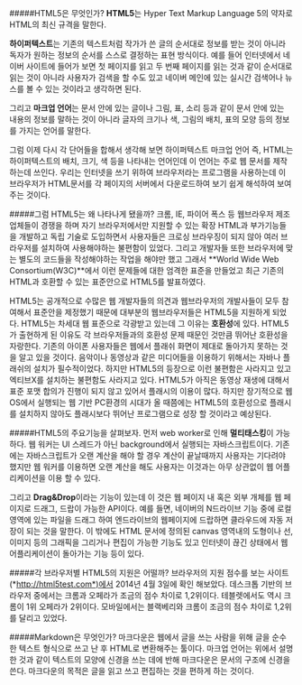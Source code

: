 #####HTML5은 무엇인가?
**HTML5**는 Hyper Text Markup Language 5의 약자로 HTML의 최신 규격을 말한다.

**하이퍼텍스트**는 기존의 텍스트처럼 작가가 쓴 글의 순서대로 정보를 받는 것이 아니라 독자가 원하는 정보의 순서를 스스로 결정하는 표현 방식이다. 예를 들어 인터넷에서 네이버 사이트에 들어가 보면 첫 페이지를 읽고 두 번째 페이지를 읽는 것과 같이 순서대로 읽는 것이 아니라 사용자가 검색을 할 수도 있고 네이버 메인에 있는 실시간 검색어나 뉴스를
 볼 수 있는 것이라고 생각하면 된다. 
 
 그리고 **마크업 언어**는 문서 안에 있는 글이나 그림, 표, 소리 등과 같이 문서 안에 있는 내용의 정보를 말하는 것이 아니라 글자의 크기나 색, 그림의 배치, 표의 모양 등의 정보를 가지는 언어를 말한다.
 
그럼 이제 다시 각 단어들을 합해서 생각해 보면 하이퍼텍스트 마크업 언어 즉, HTML는 하이퍼텍스트의 배치, 크기, 색 등을 나타내는 언어인데 이 언어는 주로 웹 문서를 제작하는데 쓰인다. 우리는 인터넷을 쓰기 위하여 브라우저라는 프로그램을 사용하는데 이 브라우저가 HTML문서를 각 페이지의 서버에서 다운로드하여 보기 쉽게 해석하여 보여주는 것이다.

#####그럼 HTML5는 왜 나타나게 됐을까?
크롬, IE, 파이어 폭스 등 웹브라우저 제조업체들이 경쟁을 하며 자기 브라우저에서만 지원할 수 있는 확장 HTML과 부가기능들을 개발하고 독립 기술로 도입하면서 사용자들은 크로싱 브라우징이 되지 않아 여러 브라우저를 설치하여 사용해야하는 불편함이 있었다. 그리고 개발자들 또한 브라우저에 맞는 별도의 코드들을 작성해야하는 작업을 해야만 했고 그래서 **World Wide Web Consortium(W3C)**에서 이런 문제들에 대한 엄격한 표준을 만들었고 최근 기존의 HTML과 호환할 수 있는 표준안으로 HTML5를 발표하였다.

HTML5는 공개적으로 수많은 웹 개발자들의 의견과 웹브라우저의 개발사들이 모두 참여해서 표준안을 제정했기 때문에 대부분의 웹브라우저들은 HTML5을 지원하게 되었다. HTML5는 차세대 웹 표준으로 각광받고 있는데 그 이유는 **호환성**에 있다. HTML5가 출현하게 된 이유도 각 브라우저들과의 호환성 문제 때문인 것만큼 뛰어난 호환성을 자랑한다. 기존의 아이폰 사용자들은 웹에서 플래쉬 화면이 제대로 돌아가지 못하는 것을 알고 있을 것이다. 음악이나 동영상과 같은 미디어들을 이용하기 위해서는 자바나 플래쉬의 설치가 필수적이었다. 하지만 HTML5의 등장으로 이런 불편함은 사라지고 있고 엑티브X를 설치하는 불편함도 사라지고 있다. HTML5가 아직은 동영상 재생에 대해서 표준 포맷 합의가 진행이 되지 않고 있어서 플래시의 이용이 많다. 하지만 장기적으로 웹OS에서 실행되는 웹 기반 PC환경의 시대가 올 때쯤에는 HTML5의 호환성으로 플래시를 설치하지 않아도 플래시보다 뛰어난 프로그램으로 성장 할 것이라고 예상된다.

#####HTML5의 주요기능을 살펴보자. 
먼저 web worker로 인해 **멀티태스킹**이 가능하다. 웹 워커는 UI 스레드가 아닌 background에서 실행되는 자바스크립트이다. 기존에는 자바스크립트가 오랜 계산을 해야 할 경우 계산이 끝날때까지 사용자는 기다려야 했지만 웹 워커를 이용하면 오랜 계산을 해도 사용자는 이것과는 아무 상관없이 웹 어플리케이션을 이용 할 수 있다.

그리고 **Drag&Drop**이라는 기능이 있는데 이 것은 웹 페이지 내 혹은 외부 개체를 웹 페이지로 드래그, 드랍이 가능한 API이다. 예를 들면, 네이버의 N드라이브 기능 중에 로컬 영역에 있는 파일을 드래그 하여 엔드라이브의 웹페이지에 드랍하면 클라우드에 자동 저장이 되는 것을 말한다. 이 밖에도 HTML 문서에 정의된 canvas 영역내의 도형이나 선, 이미지 등의 그래픽을 그리거나 편집이 가능한 기능도 있고 인터넷이 끊긴 상태에서 웹 어플리케이션이 돌아가는 기능 등이 있다.

#####각 브라우저별 HTML5의 지원은 어떨까?
브라우저의 지원 점수를 보는 사이트(*http://html5test.com*)에서 2014년 4월 3일에
 확인 해보았다. 데스크톱 기반의 브라우저 중에서는 크롬과 오페라가 조금의 점수 차이로 1,2위이다. 테블렛에서도 역시 크롬이 1위 오페라가 2위이다. 모바일에서는 블랙베리와 크롬이 조금의 점수 차이로 1,2위를 달리고 있었다. 

#####Markdown은 무엇인가?
마크다운은 웹에서 글을 쓰는 사람을 위해 글을 순수한 텍스트 형식으로 쓰고 난 후 HTML로 변환해주는 툴이다. 마크업 언어는 위에서 설명한 것과 같이 텍스트의 모양에 신경을 쓰는 데에 반해 마크다운은 문서의 구조에 신경을 쓴다. 마크다운의 목적은 글을 읽고 쓰고 편집하는 것을 편하게 하는 것이다. 
 